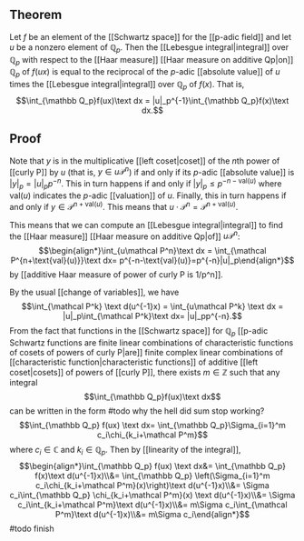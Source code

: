 ## Theorem
Let $f$ be an element of the [[Schwartz space]] for the [[p-adic field]] and let $u$ be a nonzero element of $\mathbb Q_p$. Then the [[Lebesgue integral|integral]] over $\mathbb Q_p$ with respect to the [[Haar measure]] [[Haar measure on additive Qp|on]] $\mathbb Q_p$ of $f(ux)$ is equal to the reciprocal of the $p$-adic [[absolute value]] of $u$ times the [[Lebesgue integral|integral]] over $\mathbb Q_p$ of $f(x)$. That is, $$\int_{\mathbb Q_p}f(ux)\text dx = |u|_p^{-1}\int_{\mathbb Q_p}f(x)\text dx.$$
## Proof
Note that $y$ is in the multiplicative [[left coset|coset]] of the $n$th power of [[curly P]] by $u$ (that is, $y\in u\mathcal P^n$) if and only if its $p$-adic [[absolute value]] is $|y|_p = |u|_p p^{-n}$.  This in turn happens if and only if $|y|_p \leq p^{-n-\text{val}(u)}$ where $\text{val}(u)$ indicates the $p$-adic [[valuation]] of $u$. Finally, this in turn happens if and only if $y \in \mathcal P^{n+\text{val}(u)}$. This means that $u\cdot \mathcal P^n = \mathcal P^{n+\text{val}(u)}$. 

This means that we can compute an [[Lebesgue integral|integral]] to find the [[Haar measure]] [[Haar measure on additive Qp|of]] $u\mathcal P^n$: $$\begin{align*}\int_{u\mathcal P^n}\text dx = \int_{\mathcal P^{n+\text{val}(u)}}\text dx= p^{-n-\text{val}(u)}=p^{-n}|u|_p\end{align*}$$ by [[additive Haar measure of power of curly P is 1/p^n]]. 

By the usual [[change of variables]], we have $$\int_{\mathcal P^k} \text d(u^{-1}x) = \int_{u\mathcal P^k} \text dx = |u|_p\int_{\mathcal P^k}\text dx= |u|_pp^{-n}.$$ From the fact that functions in the [[Schwartz space]] for $\mathbb Q_p$ [[p-adic Schwartz functions are finite linear combinations of characteristic functions of cosets of powers of curly P|are]] finite complex linear combinations of [[characteristic function|characteristic functions]] of additive [[left coset|cosets]] of powers of [[curly P]], there exists $m\in\mathbb Z$ such that any integral $$\int_{\mathbb Q_p}f(ux)\text dx$$ can be written in the form #todo why the hell did sum stop working?$$\int_{\mathbb Q_p} f(ux) \text dx= \int_{\mathbb Q_p}\Sigma_{i=1}^m c_i\chi_{k_i+\mathcal P^m}$$ where $c_i\in\mathbb C$ and $k_i\in\mathbb Q_p$. Then by [[linearity of the integral]], $$\begin{align*}\int_{\mathbb Q_p} f(ux) \text dx&= \int_{\mathbb Q_p} f(x)\text d(u^{-1}x)\\&= \int_{\mathbb Q_p} \left(\Sigma_{i=1}^m c_i\chi_{k_i+\mathcal P^m}(x)\right)\text d(u^{-1}x)\\&= \Sigma c_i\int_{\mathbb Q_p} \chi_{k_i+\mathcal P^m}(x) \text d(u^{-1}x)\\&= \Sigma c_i\int_{k_i+\mathcal P^m}\text d(u^{-1}x)\\&= m\Sigma c_i\int_{\mathcal P^m}\text d(u^{-1}x)\\&= m\Sigma c_i\end{align*}$$ #todo finish